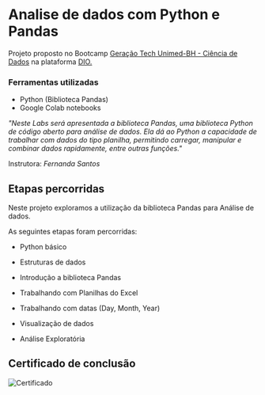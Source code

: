 # Analise de dados com Python e Pandas

Projeto proposto no Bootcamp [Geração Tech Unimed-BH - Ciência de Dados](https://www.dio.me/bootcamp/geracao-tech-unimed-bh-ciencia-de-dados?ref=CG-bootcamp-unimed-bh-ciencia-de-dados) na plataforma [DIO.](https://www.dio.me/)

### **Ferramentas utilizadas**

- Python (Biblioteca Pandas)
- Google Colab notebooks

*"Neste Labs será apresentada a biblioteca Pandas, uma biblioteca Python de código aberto para análise de dados. Ela dá ao Python a capacidade de trabalhar com dados do tipo planilha, permitindo carregar, manipular e combinar dados rapidamente, entre outras funções."*

Instrutora: *Fernanda Santos*

</b>

## Etapas percorridas

Neste projeto exploramos a utilização da biblioteca Pandas para Análise de dados.

As seguintes etapas foram percorridas:

- Python básico

- Estruturas de dados

- Introdução a biblioteca Pandas

- Trabalhando com Planilhas do Excel

- Trabalhando com datas (Day, Month, Year)

- Visualização de dados

- Análise Exploratória

</b>

## Certificado de conclusão

 ![Certificado](certificados\certificado_pandas_py.jpg)
